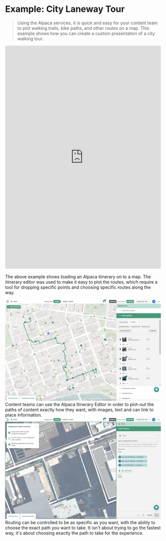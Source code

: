 [//]: # "Layout: 1-col"
[//]: # "TOC: false"

# Example: City Laneway Tour

> Using the Alpaca services, it is quick and easy for your content team to plot
> walking trails, bike paths, and other routes on a map. This example shows how
> you can create a custom presentation of a city walking tour.

<iframe src="https://codesandbox.io/embed/simple-city-itinerary-xl7zgx?fontsize=14&hidenavigation=1&module=%2Fsrc%2FMap%2FItineraryMapLayer.tsx&theme=dark"
  style="width:100%; height:720px; border:0; border-radius: 4px; overflow:hidden;"
></iframe>

The above example shows loading an Alpaca itinerary on to a map. The itinerary
editor was used to make it easy to plot the routes, which require a tool for 
dropping specific points and choosing specific routes along the way. 

<img src="./editor-route.png" alt="Easily plot walks" />

<aside class="note">
  Content teams can use the Alpaca Itinerary Editor in order to plot-out the 
  paths of content exactly how they want, with images, text and can link 
  to place information.
</aside>

<img src="./fine-route-controls.png" alt="Be specific with paths" />

<aside class="note">
  Routing can be controlled to be as specific as you want, with the ability to
  choose the exact path you want to take. It isn't about trying to go the 
  fastest way, it's about choosing exactly the path to take for the experience.
</aside>